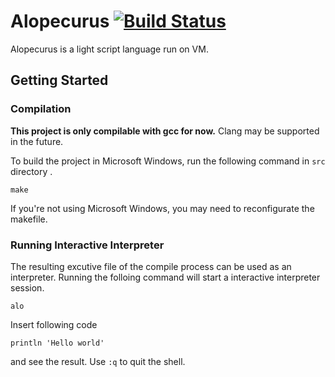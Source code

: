 # Alopecurus [![Build Status](https://www.travis-ci.org/ueyudiud/Alopecurus.svg?branch=master)](https://www.travis-ci.org/ueyudiud/Alopecurus)
Alopecurus is a light script language run on VM.
## Getting Started
### Compilation
**This project is only compilable with gcc for now.** Clang may be supported in the future.

To build the project in Microsoft Windows, run the following command in `src` directory .
```
make
```
If you're not using Microsoft Windows, you may need to reconfigurate the makefile.

### Running Interactive Interpreter
The resulting excutive file of the compile process can be used as an interpreter. Running the folloing command will start a interactive interpreter session.
```
alo
```
 Insert following code
```
println 'Hello world'
```
and see the result. Use `:q` to quit the shell.
